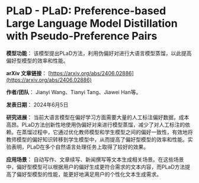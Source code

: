 # PLaD - PLaD: Preference-based Large Language Model Distillation with Pseudo-Preference Pairs

**模型功能**：
该模型提出PLaD方法，利用伪偏好对进行大语言模型蒸馏，以此提高偏好型模型的效率和性能。

**arXiv 文章链接**：
[https://arxiv.org/abs/2406.02886](https://arxiv.org/abs/2406.02886)

**作者/团队**：
Jianyi Wang、Tianyi Tang、Jiawei Han等。

**发表日期**：
2024年6月5日

**研究进展**：
当前大语言模型在偏好学习方面需要大量的人工标注偏好数据，成本高昂。PLaD方法创新性地使用伪偏好对来进行模型蒸馏，减少了对人工标注的依赖。在蒸馏过程中，它通过优化教师模型和学生模型之间的偏好一致性，有效地将教师模型的偏好知识转移到学生模型中，从而提高了偏好型模型的效率和性能。实验表明，PLaD在多个自然语言处理任务上取得了较好的效果。

**应用场景**：
自动写作、文章续写、新闻撰写等文本生成相关场景。在这些场景中，偏好型模型可以根据用户的偏好生成更符合需求的文本内容，而PLaD方法提高了偏好型模型的性能，能更好地满足用户的个性化文本生成需求。